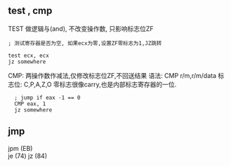 
## test , cmp

TEST 做逻辑与(and), 不改变操作数, 只影响标志位ZF

```
; 测试寄存器是否为空, 如果ecx为零,设置ZF零标志为1,JZ跳转  

test ecx, ecx
jz somewhere 
```

CMP: 两操作数作减法,仅修改标志位ZF,不回送结果
语法: CMP r/m,r/m/data
标志位: C,P,A,Z,O
零标志很像carry,也是内部标志寄存器的一位.
```
  ; jump if eax -1 == 0  
  CMP eax, 1
  jz somewhere 
```

## jmp
jpm (EB)  
je  (74)
jz  (84)


